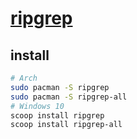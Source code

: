 # [ripgrep](https://github.com/BurntSushi/ripgrep)

## install

```sh
# Arch
sudo pacman -S ripgrep
sudo pacman -S ripgrep-all
# Windows 10
scoop install ripgrep
scoop install ripgrep-all
```

